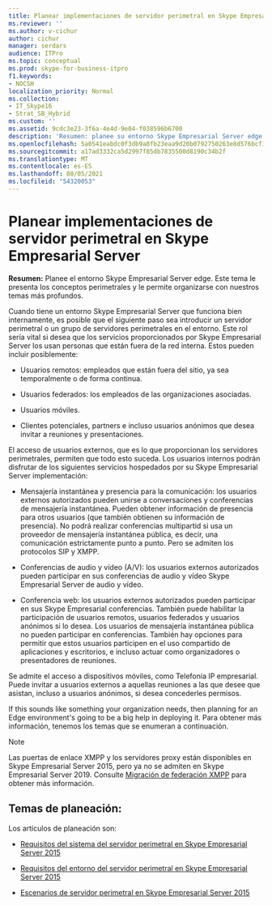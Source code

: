 ```yaml
---
title: Planear implementaciones de servidor perimetral en Skype Empresarial Server
ms.reviewer: ''
ms.author: v-cichur
author: cichur
manager: serdars
audience: ITPro
ms.topic: conceptual
ms.prod: skype-for-business-itpro
f1.keywords:
- NOCSH
localization_priority: Normal
ms.collection:
- IT_Skype16
- Strat_SB_Hybrid
ms.custom: ''
ms.assetid: 9cdc3e23-3f6a-4e4d-9e04-f038596b6700
description: 'Resumen: planee su entorno Skype Empresarial Server edge. Este tema le presenta los conceptos perimetrales y le permite organizarse con nuestros temas más profundos.'
ms.openlocfilehash: 5a0541eabdc0f3db9a8fb23eaa9d20b0792750263e8d576bcf11e6d96c0fd2d1
ms.sourcegitcommit: a17ad3332ca5d2997f85db7835500d8190c34b2f
ms.translationtype: MT
ms.contentlocale: es-ES
ms.lasthandoff: 08/05/2021
ms.locfileid: "54320053"
---
```

# <a name="plan-for-edge-server-deployments-in-skype-for-business-server"></a>Planear implementaciones de servidor perimetral en Skype Empresarial Server
 
**Resumen:** Planee el entorno Skype Empresarial Server edge. Este tema le presenta los conceptos perimetrales y le permite organizarse con nuestros temas más profundos.
  
Cuando tiene un entorno Skype Empresarial Server que funciona bien internamente, es posible que el siguiente paso sea introducir un servidor perimetral o un grupo de servidores perimetrales en el entorno. Este rol sería vital si desea que los servicios proporcionados por Skype Empresarial Server los usan personas que están fuera de la red interna. Estos pueden incluir posiblemente:
  
- Usuarios remotos: empleados que están fuera del sitio, ya sea temporalmente o de forma continua.
    
- Usuarios federados: los empleados de las organizaciones asociadas.
    
- Usuarios móviles.
    
- Clientes potenciales, partners e incluso usuarios anónimos que desea invitar a reuniones y presentaciones.
    
El acceso de usuarios externos, que es lo que proporcionan los servidores perimetrales, permiten que todo esto suceda. Los usuarios internos podrán disfrutar de los siguientes servicios hospedados por su Skype Empresarial Server implementación:
  
- Mensajería instantánea y presencia para la comunicación: los usuarios externos autorizados pueden unirse a conversaciones y conferencias de mensajería instantánea. Pueden obtener información de presencia para otros usuarios (que también obtienen su información de presencia). No podrá realizar conferencias multipartid si usa un proveedor de mensajería instantánea pública, es decir, una comunicación estrictamente punto a punto. Pero se admiten los protocolos SIP y XMPP.
    
- Conferencias de audio y vídeo (A/V): los usuarios externos autorizados pueden participar en sus conferencias de audio y vídeo Skype Empresarial Server de audio y vídeo.
    
- Conferencia web: los usuarios externos autorizados pueden participar en sus Skype Empresarial conferencias. También puede habilitar la participación de usuarios remotos, usuarios federados y usuarios anónimos si lo desea. Los usuarios de mensajería instantánea pública no pueden participar en conferencias. También hay opciones para permitir que estos usuarios participen en el uso compartido de aplicaciones y escritorios, e incluso actuar como organizadores o presentadores de reuniones.
    
Se admite el acceso a dispositivos móviles, como Telefonía IP empresarial. Puede invitar a usuarios externos a aquellas reuniones a las que desee que asistan, incluso a usuarios anónimos, si desea concederles permisos.
  
If this sounds like something your organization needs, then planning for an Edge environment's going to be a big help in deploying it. Para obtener más información, tenemos los temas que se enumeran a continuación.

> [!NOTE]
> Las puertas de enlace XMPP y los servidores proxy están disponibles en Skype Empresarial Server 2015, pero ya no se admiten en Skype Empresarial Server 2019. Consulte [Migración de federación XMPP](../../../SfBServer2019/migration/migrating-xmpp-federation.md) para obtener más información. 
  
## <a name="planning-topics"></a>Temas de planeación:

Los artículos de planeación son:
  
- [Requisitos del sistema del servidor perimetral en Skype Empresarial Server 2015](system-requirements.md)
    
- [Requisitos del entorno del servidor perimetral en Skype Empresarial Server 2015](edge-environmental-requirements.md)
    
- [Escenarios de servidor perimetral en Skype Empresarial Server 2015](scenarios.md)
    

